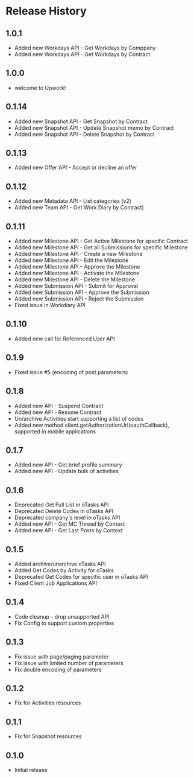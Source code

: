 # Release History

## 1.0.1
* Added new Workdays API - Get Workdays by Comppany
* Added new Workdays API - Get Workdays by Contract

## 1.0.0
* welcome to Upwork!

## 0.1.14
* Added new Snapshot API - Get Snapshot by Contract
* Added new Snapshot API - Update Snapshot memo by Contract
* Added new Snapshot API - Delete Snapshot by Contract

## 0.1.13
* Added new Offer API - Accept or decline an offer

## 0.1.12
* Added new Metadata API - List categories (v2)
* Added new Team API - Get Work Diary by Contract)

## 0.1.11
* Added new Milestone API - Get Active Milestone for specific Contract
* Added new Milestone API - Get all Submissions for specific Milestone
* Added new Milestone API - Create a new Milestone
* Added new Milestone API - Edit the Milestone
* Added new Milestone API - Approve the Milestone
* Added new Milestone API - Activate the Milestone
* Added new Milestone API - Delete the Milestone
* Added new Submission API - Submit for Approval
* Added new Submission API - Approve the Submission
* Added new Submission API - Reject the Submission
* Fixed issue in Workdiary API

## 0.1.10
* Added new call for Referenced User API

## 0.1.9
* Fixed issue #5 (encoding of post parameters)

## 0.1.8
* Added new API - Suspend Contract
* Added new API - Resume Contract
* Un/archive Activities start supporting a list of codes
* Added new method client.getAuthorizationUrl(oauthCallback), supported in mobile applications

## 0.1.7
* Added new API - Get brief profile summary
* Added new API - Update bulk of activities

## 0.1.6
* Deprecated Get Full List in oTasks API 
* Deprecated Delete Codes in oTasks API 
* Deprecated company's level in oTasks API
* Added new API - Get MC Thread by Context
* Added new API - Get Last Posts by Context

## 0.1.5
* Added archive/unarchive oTasks API 
* Added Get Codes by Activity for oTasks
* Deprecated Get Codes for specific user in oTasks API 
* Fixed Client Job Applications API

## 0.1.4
* Code cleanup - drop unsupported API
* Fix Config to support custom properties

## 0.1.3
* Fix issue with page/paging parameter
* Fix issue with limited number of parameters
* Fix double encoding of parameters

## 0.1.2
* Fix for Activities resources

## 0.1.1
* Fix for Snapshot resources

## 0.1.0
* Initial release
